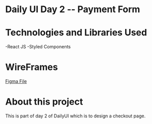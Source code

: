 # Daily UI Day 2 -- Payment Form 

# Technologies and Libraries Used 
-React JS 
-Styled Components 

# WireFrames
[Figma File](https://www.figma.com/proto/EEdtAfhpLoO27K1a1KFWDN/Daily-UI-2?page-id=0%3A1&node-id=3%3A2&viewport=241%2C48%2C0.86&scaling=scale-down)

# About this project 
This is part of day 2 of DailyUI which is to design a checkout page. 